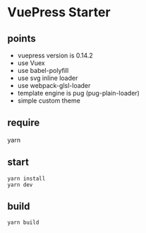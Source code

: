 # VuePress Starter

## points
 <!-- - transpiler changing to babel -->
 - vuepress version is 0.14.2
 - use Vuex
 - use babel-polyfill
 - use svg inline loader
 - use webpack-glsl-loader
 - template engine is pug (pug-plain-loader)
 - simple custom theme

## require
yarn


## start
```
yarn install
yarn dev
```

## build
```
yarn build
```
